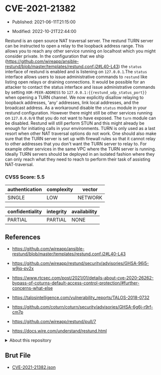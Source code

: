 # CVE-2021-21382

- Published: 2021-06-11T21:15:00

- Modified: 2022-10-21T22:44:00

Restund is an open source NAT traversal server. The restund TURN server can be instructed to open a relay to the loopback address range. This allows you to reach any other service running on localhost which you might consider private. In the configuration that we ship (https://github.com/wireapp/ansible-restund/blob/master/templates/restund.conf.j2#L40-L43) the `status` interface of restund is enabled and is listening on `127.0.0.1`.The `status` interface allows users to issue administrative commands to `restund` like listing open relays or draining connections. It would be possible for an attacker to contact the status interface and issue administrative commands by setting `XOR-PEER-ADDRESS` to `127.0.0.1:{{restund_udp_status_port}}` when opening a TURN channel. We now explicitly disallow relaying to loopback addresses, 'any' addresses, link local addresses, and the broadcast address. As a workaround disable the `status` module in your restund configuration. However there might still be other services running on `127.0.0.0/8` that you do not want to have exposed. The `turn` module can be disabled. Restund will still perform STUN and this might already be enough for initiating calls in your environments. TURN is only used as a last resort when other NAT traversal options do not work. One should also make sure that the TURN server is set up with firewall rules so that it cannot relay to other addresses that you don't want the TURN server to relay to. For example other services in the same VPC where the TURN server is running. Ideally TURN servers should be deployed in an isolated fashion where they can only reach what they need to reach to perform their task of assisting NAT-traversal.

### CVSS Score: **5.5**

| authentication | complexity | vector |
| --- | --- | --- |
| SINGLE | LOW | NETWORK |

| confidentiality | integrity | availability |
| --- | --- | --- |
| PARTIAL | PARTIAL | NONE |

## References

* https://github.com/wireapp/ansible-restund/blob/master/templates/restund.conf.j2#L40-L43

* https://github.com/wireapp/restund/security/advisories/GHSA-96j5-w9jq-pv2x

* https://www.rtcsec.com/post/2021/01/details-about-cve-2020-26262-bypass-of-coturns-default-access-control-protection/#further-concerns-what-else

* https://talosintelligence.com/vulnerability_reports/TALOS-2018-0732

* https://github.com/coturn/coturn/security/advisories/GHSA-6g6j-r9rf-cm7p

* https://github.com/wireapp/restund/pull/7

* https://docs.wire.com/understand/restund.html

<details>
<summary>About this repository</summary> 

  This repository is part of the project [Live Hack CVE](https://github.com/Live-Hack-CVE). Main website can be found [www.live-hack.org](https://www.live-hack.org) 
  
  Made by [Sn0wAlice](https://github.com/Sn0wAlice) for the people that care about security and need to have a feed of the latest CVEs. Hope you enjoy it, don't forget to star the repo and follow me on [Twitter](https://twitter.com/Sn0wAlice) and [Github](https://github.com/Sn0wAlice). And that is my [personnal website](https://www.alice-snow.me/)

  - [Home Page](https://github.com/Live-Hack-CVE)
  - [Framework](https://github.com/Live-Hack-CVE/cve-framework)
  - [CVE database](https://github.com/Live-Hack-CVE/full_database)
  - [Changelog](https://github.com/Live-Hack-CVE/Changelog)
</details>

## Brut File

* [CVE-2021-21382.json](https://raw.githubusercontent.com/Live-Hack-CVE/full_database/main/cves/2021/CVE-2021-21382.json)

